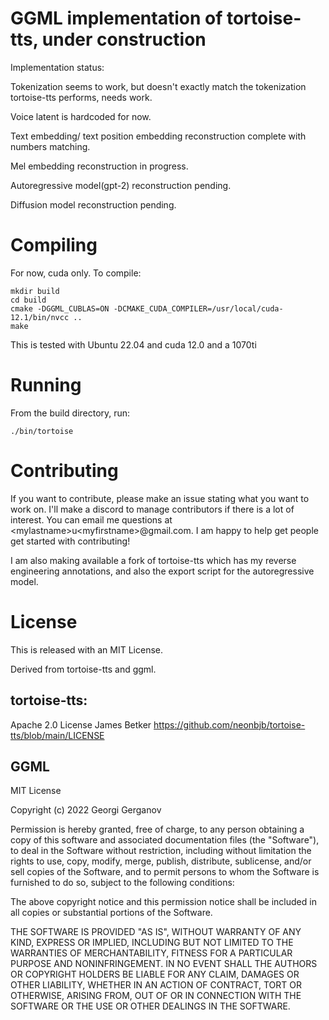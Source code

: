 # GGML implementation of tortoise-tts, under construction
Implementation status:

Tokenization seems to work, but doesn't exactly match the tokenization tortoise-tts performs, needs work. 

Voice latent is hardcoded for now. 

Text embedding/ text position embedding reconstruction complete with numbers matching.

Mel embedding reconstruction in progress.

Autoregressive model(gpt-2) reconstruction pending.

Diffusion model reconstruction pending. 


# Compiling
For now, cuda only. To compile:
````
mkdir build
cd build
cmake -DGGML_CUBLAS=ON -DCMAKE_CUDA_COMPILER=/usr/local/cuda-12.1/bin/nvcc ..
make
````
This is tested with Ubuntu 22.04 and cuda 12.0 and a 1070ti


# Running
From the build directory, run:
````
./bin/tortoise
````

# Contributing
If you want to contribute, please make an issue stating what you want to work on. I'll make a discord to manage contributors if there is a lot of interest. You can email me questions at \<mylastname\>u\<myfirstname\>@gmail.com. I am happy to help get people get started with contributing!

I am also making available a fork of tortoise-tts which has my reverse engineering annotations, and also the export script for the autoregressive model.

# License

This is released with an MIT License.

Derived from tortoise-tts and ggml.

## tortoise-tts:
Apache 2.0 License James Betker
https://github.com/neonbjb/tortoise-tts/blob/main/LICENSE

## GGML
MIT License

Copyright (c) 2022 Georgi Gerganov

Permission is hereby granted, free of charge, to any person obtaining a copy
of this software and associated documentation files (the "Software"), to deal
in the Software without restriction, including without limitation the rights
to use, copy, modify, merge, publish, distribute, sublicense, and/or sell
copies of the Software, and to permit persons to whom the Software is
furnished to do so, subject to the following conditions:

The above copyright notice and this permission notice shall be included in all
copies or substantial portions of the Software.

THE SOFTWARE IS PROVIDED "AS IS", WITHOUT WARRANTY OF ANY KIND, EXPRESS OR
IMPLIED, INCLUDING BUT NOT LIMITED TO THE WARRANTIES OF MERCHANTABILITY,
FITNESS FOR A PARTICULAR PURPOSE AND NONINFRINGEMENT. IN NO EVENT SHALL THE
AUTHORS OR COPYRIGHT HOLDERS BE LIABLE FOR ANY CLAIM, DAMAGES OR OTHER
LIABILITY, WHETHER IN AN ACTION OF CONTRACT, TORT OR OTHERWISE, ARISING FROM,
OUT OF OR IN CONNECTION WITH THE SOFTWARE OR THE USE OR OTHER DEALINGS IN THE
SOFTWARE.
